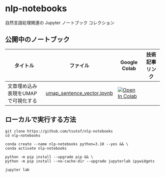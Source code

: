 # nlp-notebooks
自然言語処理関連の Jupyter ノートブック コレクション

## 公開中のノートブック

| タイトル | ファイル | Google Colab | 技術記事リンク |
| --- | --- | --- | --- |
| 文章埋め込み表現をUMAPで可視化する | [umap_sentence_vector.ipynb](./umap_sentence_vector.ipynb) | [![Open In Colab](https://colab.research.google.com/assets/colab-badge.svg)](https://colab.research.google.com/github/tsutof/nlp-notebooks/blob/main/umap_sentence_vector.ipynb) | |

## ローカルで実行する方法

```
git clone https://github.com/tsutof/nlp-notebooks
cd nlp-notebooks
```

```
conda create --name nlp-notebooks python=3.10 --yes && \
conda activate nlp-notebooks
```

```
python -m pip install --upgrade pip && \
python -m pip install --no-cache-dir --upgrade jupyterlab ipywidgets
```

```
jupyter lab
```